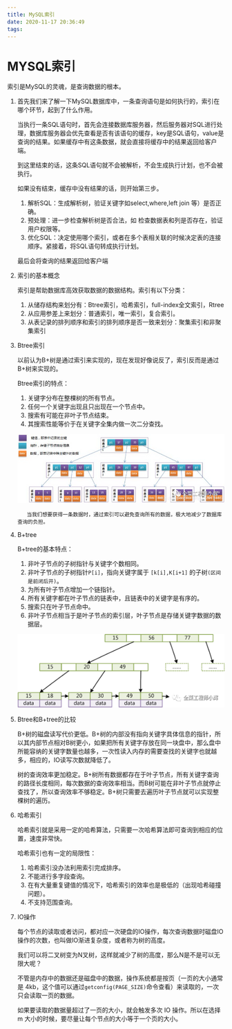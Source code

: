 ```yaml
---
title: MySQL索引
date: 2020-11-17 20:36:49
tags:
---
```


# MYSQL索引

索引是MySQL的灵魂，是查询数据的根本。

1. 首先我们来了解一下MySQL数据库中，一条查询语句是如何执行的，索引在哪个环节，起到了什么作用。

   ​		当执行一条SQL语句时，首先会连接数据库服务器，然后服务器对SQL进行处理，数据库服务器会优先查看是否有该语句的缓存，key是SQL语句，value是查询的结果。如果缓存中有这条数据，就会直接将缓存中的结果返回给客户端。

   到这里结束的话，这条SQL语句就不会被解析，不会生成执行计划，也不会被执行。

   如果没有结束，缓存中没有结果的话，则开始第三步。

   1. 解析SQL：生成解析树，验证关键字如select,where,left join 等）是否正确。
   2. 预处理：进一步检查解析树是否合法，如 检查数据表和列是否存在，验证用户权限等。
   3. 优化SQL：决定使用哪个索引，或者在多个表相关联的时候决定表的连接顺序。紧接着，将SQL语句转成执行计划。

   最后会将查询的结果返回给客户端

2. 索引的基本概念

   索引是帮助数据库高效获取数据的数据结构。索引有以下分类：

   1. 从储存结构来划分有：Btree索引，哈希索引，full-index全文索引，Rtree
   2. 从应用参差上来划分：普通索引，唯一索引，复合索引。
   3. 从表记录的排列顺序和索引的排列顺序是否一致来划分：聚集索引和非聚集索引

3. Btree索引

   以前认为B+树是通过索引来实现的，现在发现好像说反了，索引反而是通过B+树来实现的。

   Btree索引的特点：

   1. 关键字分布在整棵树的所有节点。
   2. 任何一个关键字出现且只出现在一个节点中。
   3. 搜索有可能在非叶子节点结束。
   4. 其搜索性能等价于在关键字全集内做一次二分查找。

   ![Btree](MYSQL索引/Btree.png)

    	  当我们想要获得一条数据时，通过索引可以避免查询所有的数据，极大地减少了数据库查询的负担。

4. B+tree

   B+tree的基本特点：

   1. 非叶子节点的子树指针与关键字个数相同。
   2. 非叶子节点的子树指针`P[i]`，指向关键字属于 `[k[i],K[i+1]` 的子树`(区间是前闭后开)`。
   3. 为所有叶子节点增加一个链指针。
   4. 所有关键字都在叶子节点的链表中，且链表中的关键字是有序的。
   5. 搜索只在叶子节点命中。
   6. 非叶子节点相当于是叶子节点的索引层，叶子节点是存储关键字数据的数据层。

   ![B+tree](MySQL索引/B+tree.png)

5. Btree和B+tree的比较

   ​		B+树的磁盘读写代价更低。B+树的内部没有指向关键字具体信息的指针，所以其内部节点相对B树更小，如果把所有关键字存放在同一块盘中，那么盘中所能容纳的关键字数量也越多，一次性读入内存的需要查找的关键字也就越多，相应的，IO读写次数就降低了。

   ​		树的查询效率更加稳定。B+树所有数据都存在于叶子节点，所有关键字查询的路径长度相同，每次数据的查询效率相当。而B树可能在非叶子节点就停止查找了，所以查询效率不够稳定。B+树只需要去遍历叶子节点就可以实现整棵树的遍历。

6. 哈希索引

   哈希索引就是采用一定的哈希算法，只需要一次哈希算法即可查询到相应的位置，速度非常快。

   哈希索引也有一定的局限性：

   1. 哈希索引没办法利用索引完成排序。
   2. 不能进行多字段查询。
   3. 在有大量重复键值的情况下，哈希索引的效率也是极低的（出现哈希碰撞问题）。
   4. 不支持范围查询。

7. IO操作

   每个节点的读取或者访问，都对应一次硬盘的IO操作，每次查询数据时磁盘IO操作的次数，也叫做IO渐进复杂度，或者称为树的高度。

   我们可以将二叉树变为N叉树，这样就减少了树的高度，那么N是不是可以无限大呢？

   不管是内存中的数据还是磁盘中的数据，操作系统都是按页（一页的大小通常是 4kb，这个值可以通过`getconfig(PAGE_SIZE)`命令查看）来读取的，一次只会读取一页的数据。

   如果要读取的数据量超过了一页的大小，就会触发多次 IO 操作。所以在选择 m 大小的时候，要尽量让每个节点的大小等于一个页的大小。
